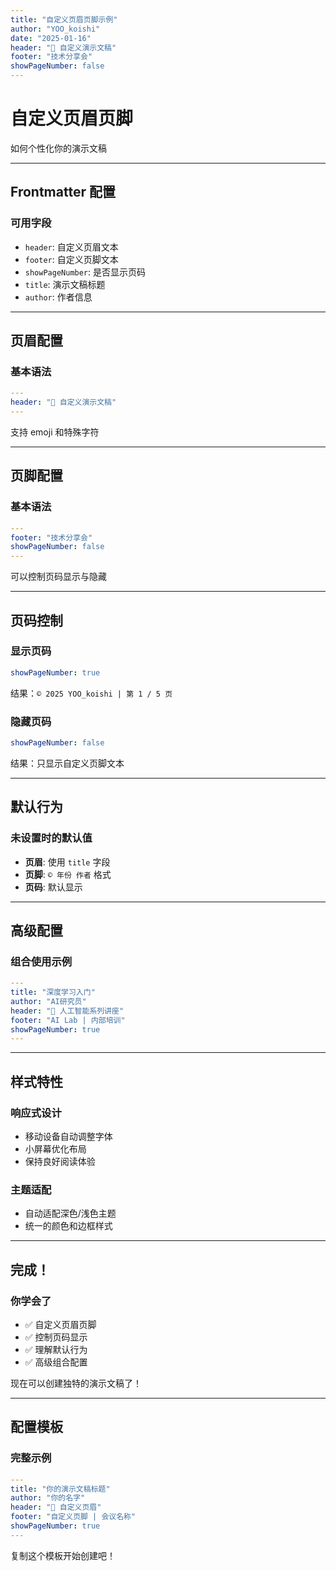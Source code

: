 ```yaml
---
title: "自定义页眉页脚示例"
author: "YOO_koishi"
date: "2025-01-16"
header: "🚀 自定义演示文稿"
footer: "技术分享会"
showPageNumber: false
---
```


# 自定义页眉页脚

如何个性化你的演示文稿

---

## Frontmatter 配置

### 可用字段

- `header`: 自定义页眉文本
- `footer`: 自定义页脚文本  
- `showPageNumber`: 是否显示页码
- `title`: 演示文稿标题
- `author`: 作者信息

---

## 页眉配置

### 基本语法

```yaml
---
header: "🚀 自定义演示文稿"
---
```

支持 emoji 和特殊字符

---

## 页脚配置

### 基本语法

```yaml
---
footer: "技术分享会"
showPageNumber: false
---
```

可以控制页码显示与隐藏

---

## 页码控制

### 显示页码

```yaml
showPageNumber: true
```

结果：`© 2025 YOO_koishi | 第 1 / 5 页`

### 隐藏页码

```yaml
showPageNumber: false
```

结果：只显示自定义页脚文本

---

## 默认行为

### 未设置时的默认值

- **页眉**: 使用 `title` 字段
- **页脚**: `© 年份 作者` 格式
- **页码**: 默认显示

---

## 高级配置

### 组合使用示例

```yaml
---
title: "深度学习入门"
author: "AI研究员"
header: "🧠 人工智能系列讲座"
footer: "AI Lab | 内部培训"
showPageNumber: true
---
```

---

## 样式特性

### 响应式设计

- 移动设备自动调整字体
- 小屏幕优化布局
- 保持良好阅读体验

### 主题适配

- 自动适配深色/浅色主题
- 统一的颜色和边框样式

---

## 完成！

### 你学会了

- ✅ 自定义页眉页脚
- ✅ 控制页码显示
- ✅ 理解默认行为
- ✅ 高级组合配置

现在可以创建独特的演示文稿了！

---

## 配置模板

### 完整示例

```yaml
---
title: "你的演示文稿标题"
author: "你的名字"
header: "🎯 自定义页眉"
footer: "自定义页脚 | 会议名称"
showPageNumber: true
---
```

复制这个模板开始创建吧！
